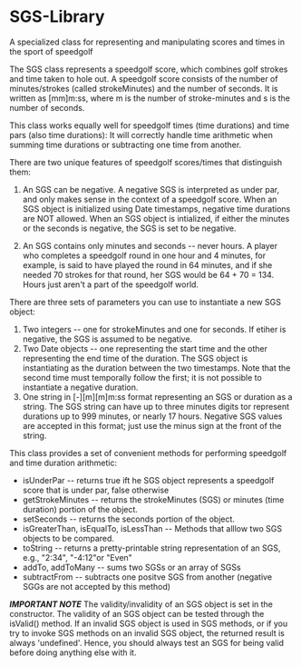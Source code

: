 # SGS-Library
A specialized class for representing and manipulating scores and times in the sport of speedgolf

   The SGS class represents a speedgolf score, which combines golf strokes and time taken to hole out.
   A speedgolf score consists of the number of minutes/strokes (called strokeMinutes) and the number
   of seconds. It is written as [mm]m:ss, where m is the number of stroke-minutes and s is the number
   of seconds.

   This class works equally well for speedgolf times (time durations) and time pars 
   (also time durations): It will correctly handle time arithmetic when summing time durations or 
   subtracting one time from another.

   There are two unique features of speedgolf scores/times that distinguish them:
   1. An SGS can be negative. A negative SGS is interpreted as under par, 
      and only makes sense in the context of a speedgolf score. When an SGS object is 
      initialized using Date timestamps, negative time durations are NOT allowed. When
      an SGS object is intialized, if either the minutes or the seconds is negative,
      the SGS is set to be negative.

   2.  An SGS contains only minutes and seconds -- never hours. A player who completes a
      speedgolf round in one hour and 4 minutes, for example, is said to have played the
      round in 64 minutes, and if she needed 70 strokes for that round, her SGS would
      be 64 + 70 = 134. Hours just aren't a part of the speedgolf world.

   There are three sets of parameters you can use to instantiate a new SGS object:
   1. Two integers -- one for strokeMinutes and one for seconds. If etiher is negative, the SGS is assumed to be negative.
   2. Two Date objects -- one representing the start time and the other representing the end time of the duration. The SGS object is instantiating as the duration between the two timestamps. Note that the second time must temporally follow the first; it is not possible to instantiate a negative duration.
   3. One string in [-][m][m]m:ss format representing an SGS or duration as a string. The SGS string can have up to three minutes digits tor represent durations up to 999 minutes, or nearly 17 hours. Negative SGS values are accepted in this format; just use the minus sign at the front of the string. 
   
   This class provides a set of convenient methods for performing speedgolf and time duration arithmetic:
   * isUnderPar -- returns true ift he SGS object represents a speedgolf score that is under par, false otherwise
   * getStrokeMinutes -- returns the strokeMinutes (SGS) or minutes (time duration) portion of the object.
   * setSeconds -- returns the seconds portion of the object.
   * isGreaterThan, isEqualTo, isLessThan -- Methods that alllow two SGS objects to be compared.
   * toString -- returns a pretty-printable string representation of an SGS, e.g., "2:34", "-4:12"or "Even"
   * addTo, addToMany -- sums two SGSs or an array of SGSs
   * subtractFrom -- subtracts one positve SGS from another (negative SGGs are not accepted by this method)

   ***IMPORTANT NOTE***
   The validity/invalidity of an SGS object is set in the constructor. 
   The validity of an SGS object can be tested through the isValid() method. If an invalid SGS
   object is used in SGS methods, or if you try to invoke SGS methods on an invalid SGS object, the returned result is always 'undefined'. Hence, you should always test an SGS for being valid before doing anything else with it.  
